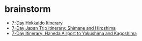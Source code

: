 <!-- generated by markdown-notes-tree -->

# brainstorm

<!-- optional markdown-notes-tree directory description starts here -->

<!-- optional markdown-notes-tree directory description ends here -->

- [7-Day Hokkaido Itinerary](hokkaido.md)
- [7-Day Japan Trip Itinerary: Shimane and Hiroshima](shimane.md)
- [7-Day Itinerary: Haneda Airport to Yakushima and Kagoshima](yakushima.md)

